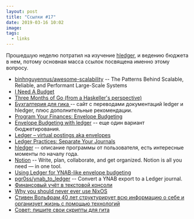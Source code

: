 ```yaml
---
layout: post
title: "Ссылки #17"
date: 2019-03-16 10:02
image:
tags:
  - links
---
```

Прошедшую неделю потратил на изучение [hledger](https://hledger.org/), и ведению бюджета в нем, потому основная масса ссылок посвящена именно этому вопросу.

* [binhnguyennus/awesome-scalability](https://github.com/binhnguyennus/awesome-scalability) -- 
The Patterns Behind Scalable, Reliable, and Performant Large-Scale Systems
* [I Need A Budget](https://memo.barrucadu.co.uk/2018-budget.html)
* [Three Months of Go (from a Haskeller's perspective)](https://memo.barrucadu.co.uk/three-months-of-go.html)
* [Бухгалтерия для гика ](https://ledger-ru.github.io/getting-started/) -- сайт с переводами документаций ledger и hledger, плюс дополнительные рекомендации.
* [Program Your Finances: Envelope Budgeting](https://www.petekeen.net/program-your-finances-envelope-budgeting)
* [Envelope Budgeting with ledger](https://www.frdmtoplay.com/envelope-budgeting-with-ledger/) -- еще один вариант бюджетирования.
* [Ledger – virtual postings aka envelopes](http://mbork.pl/2016-07-18_Ledger_%E2%80%93_virtual_postings_aka_envelopes)
* [Ledger Practices: Separate Your Journals](https://felixcrux.com/blog/ledger-practices-separate-your-journals)
* [hledger](https://memo.barrucadu.co.uk/hledger.html) -- описание программы от пользователя, есть интересные моменты по началу года.
* [Notion](https://www.notion.so/) -- Write, plan, collaborate, and get organized. Notion is all you need — in one tool.
* [Using Ledger for YNAB-like envelope budgeting](https://emacs.cafe/ledger/emacs/ynab/budgeting/2018/06/12/elbank-ynab.html)
* [pgr0ss/ynab_to_ledger](https://github.com/pgr0ss/ynab_to_ledger) -- Convert a YNAB export to a Ledger journal.
* [Финансовый учёт в текстовой консоли](https://habr.com/ru/post/308434/)
* [Why you should never ever use NixOS](https://dev-ops-notes.com/nixos/why-you-should-never-ever-use-nixos/)
* [Стивен Вольфрам 40 лет структурирует всю информацию о себе и организует жизнь с помощью технологий](https://vc.ru/life/60966-stiven-volfram-40-let-strukturiruet-vsyu-informaciyu-o-sebe-i-organizuet-zhizn-s-pomoshchyu-tehnologiy)
* [Совет: пишите свои скрипты для гита](https://marinintim.com/2019/git-scripts/)
